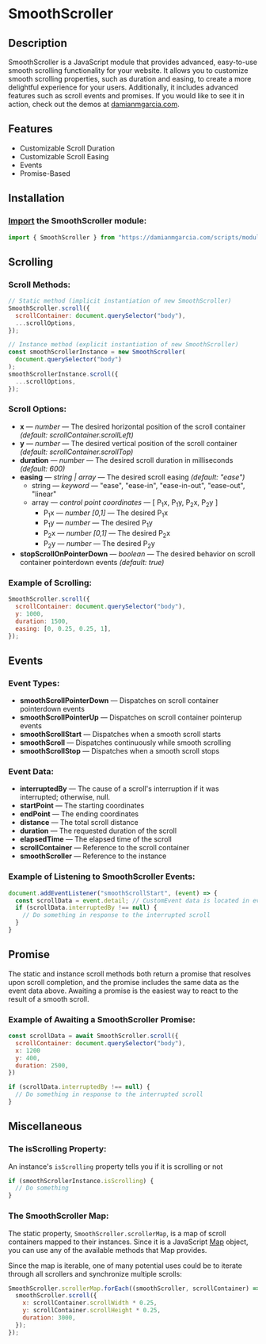 # **SmoothScroller**

## **Description**

SmoothScroller is a JavaScript module that provides advanced, easy-to-use smooth scrolling functionality for your website. It allows you to customize smooth scrolling properties, such as duration and easing, to create a more delightful experience for your users. Additionally, it includes advanced features such as scroll events and promises. If you would like to see it in action, check out the demos at [damianmgarcia.com](https://damianmgarcia.com).

## **Features**

- Customizable Scroll Duration
- Customizable Scroll Easing
- Events
- Promise-Based

## **Installation**

### [Import](https://developer.mozilla.org/en-US/docs/Web/JavaScript/Reference/Statements/import) the SmoothScroller module:

```javascript
import { SmoothScroller } from "https://damianmgarcia.com/scripts/modules/smooth-scroller.js";
```

## **Scrolling**

### Scroll Methods:

```javascript
// Static method (implicit instantiation of new SmoothScroller)
SmoothScroller.scroll({
  scrollContainer: document.querySelector("body"),
  ...scrollOptions,
});

// Instance method (explicit instantiation of new SmoothScroller)
const smoothScrollerInstance = new SmoothScroller(
  document.querySelector("body")
);
smoothScrollerInstance.scroll({
  ...scrollOptions,
});
```

### Scroll Options:

- **x** — _number_ — The desired horizontal position of the scroll container _(default: scrollContainer.scrollLeft)_
- **y** — _number_ — The desired vertical position of the scroll container _(default: scrollContainer.scrollTop)_
- **duration** — _number_ — The desired scroll duration in milliseconds _(default: 600)_
- **easing** — _string | array_ — The desired scroll easing _(default: "ease")_
  - string — _keyword_ — "ease", "ease-in", "ease-in-out", "ease-out", "linear"
  - array — _control point coordinates_ — [ P<sub>1</sub>x, P<sub>1</sub>y, P<sub>2</sub>x, P<sub>2</sub>y ]
    - P<sub>1</sub>x — _number [0,1]_ — The desired P<sub>1</sub>x
    - P<sub>1</sub>y — _number_ — The desired P<sub>1</sub>y
    - P<sub>2</sub>x — _number [0,1]_ — The desired P<sub>2</sub>x
    - P<sub>2</sub>y — _number_ — The desired P<sub>2</sub>y
- **stopScrollOnPointerDown** — _boolean_ — The desired behavior on scroll container pointerdown events _(default: true)_

### Example of Scrolling:

```javascript
SmoothScroller.scroll({
  scrollContainer: document.querySelector("body"),
  y: 1000,
  duration: 1500,
  easing: [0, 0.25, 0.25, 1],
});
```

## **Events**

### Event Types:

- **smoothScrollPointerDown** — Dispatches on scroll container pointerdown events
- **smoothScrollPointerUp** — Dispatches on scroll container pointerup events
- **smoothScrollStart** — Dispatches when a smooth scroll starts
- **smoothScroll** — Dispatches continuously while smooth scrolling
- **smoothScrollStop** — Dispatches when a smooth scroll stops

### Event Data:

- **interruptedBy** — The cause of a scroll's interruption if it was interrupted; otherwise, null.
- **startPoint** — The starting coordinates
- **endPoint** — The ending coordinates
- **distance** — The total scroll distance
- **duration** — The requested duration of the scroll
- **elapsedTime** — The elapsed time of the scroll
- **scrollContainer** — Reference to the scroll container
- **smoothScroller** — Reference to the instance

### Example of Listening to SmoothScroller Events:

```javascript
document.addEventListener("smoothScrollStart", (event) => {
  const scrollData = event.detail; // CustomEvent data is located in event.detail
  if (scrollData.interruptedBy !== null) {
    // Do something in response to the interrupted scroll
  }
}
```

## **Promise**

The static and instance scroll methods both return a promise that resolves upon scroll completion, and the promise includes the same data as the event data above. Awaiting a promise is the easiest way to react to the result of a smooth scroll.

### Example of Awaiting a SmoothScroller Promise:

```javascript
const scrollData = await SmoothScroller.scroll({
  scrollContainer: document.querySelector("body"),
  x: 1200
  y: 400,
  duration: 2500,
})

if (scrollData.interruptedBy !== null) {
  // Do something in response to the interrupted scroll
}
```

## **Miscellaneous**

### The isScrolling Property:

An instance's <code>isScrolling</code> property tells you if it is scrolling or not

```javascript
if (smoothScrollerInstance.isScrolling) {
  // Do something
}
```

### The SmoothScroller Map:

The static property, <code>SmoothScroller.scrollerMap</code>, is a map of scroll containers mapped to their instances. Since it is a JavaScript [Map](https://developer.mozilla.org/en-US/docs/Web/JavaScript/Reference/Global_Objects/Map) object, you can use any of the available methods that Map provides.

Since the map is iterable, one of many potential uses could be to iterate through all scrollers and synchronize multiple scrolls:

```javascript
SmoothScroller.scrollerMap.forEach((smoothScroller, scrollContainer) => {
  smoothScroller.scroll({
    x: scrollContainer.scrollWidth * 0.25,
    y: scrollContainer.scrollHeight * 0.25,
    duration: 3000,
  });
});
```
